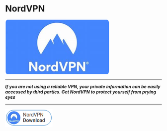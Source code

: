 # NordVPN

<img src="https://github.com/KalebWilli/NordVPN/blob/main/nordvpn.png"/>

___

***If you are not using a reliable VPN, your private information can be easily accessed by third parties. Get NordVPN to protect yourself from prying eyes***

___

<img src="https://github.com/KalebWilli/NordVPN/blob/main/dl.png"/>
